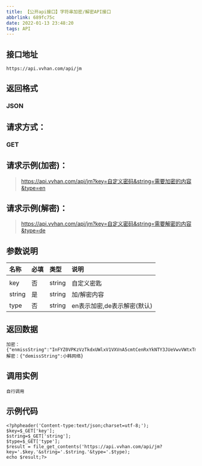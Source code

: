 ```yaml
---
title: 【公开api接口】字符串加密/解密API接口
abbrlink: 689fc75c
date: 2022-01-13 23:48:20
tags: API
---
```


## 接口地址

```
https://api.vvhan.com/api/jm
```

## 返回格式

### JSON

## 请求方式：

### GET

## 请求示例(加密)：

> https://api.vvhan.com/api/jm?key=自定义密码&string=需要加密的内容&type=en

## 请求示例(解密)：

> https://api.vvhan.com/api/jm?key=自定义密码&string=需要解密的内容&type=de

## 参数说明

| 名称   | 必填 | 类型   | 说明                        |
| :----- | :--- | :----- | :-------------------------- |
|        |      |        |                             |
| key    | 否   | string | 自定义密匙                  |
| string | 是   | string | 加/解密内容                 |
| type   | 否   | string | en表示加密,de表示解密(默认) |

## 返回数据

```
加密：{"enmissString":"InFYZ0VPKzVzTkdxUWlxV1VXVnA5cmtCenRxYkNTY3JUeVwvVWtxTm16VHNjPSI="}
解密：{"demissString":小韩网络}
```

## 调用实例

```
自行调用
```

## 示例代码

```
<?phpheader('Content-type:text/json;charset=utf-8;');
$key=$_GET['key'];
$string=$_GET['string'];
$type=$_GET['type'];
$result = file_get_contents('https://api.vvhan.com/api/jm?key='.$key.'&string='.$string.'&type='.$type);
echo $result;?>
```
